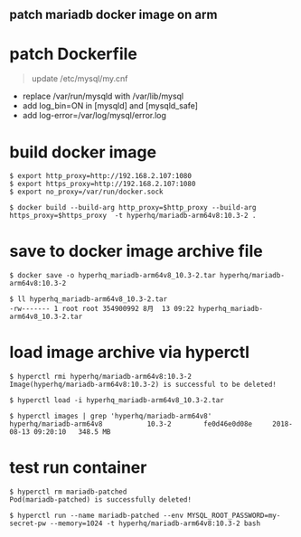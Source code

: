 patch mariadb docker image on arm
---------------------------------

# patch Dockerfile

> update /etc/mysql/my.cnf

- replace /var/run/mysqld with /var/lib/mysql
- add log_bin=ON in [mysqld] and [mysqld_safe]
- add log-error=/var/log/mysql/error.log

# build docker image
```
$ export http_proxy=http://192.168.2.107:1080
$ export https_proxy=http://192.168.2.107:1080
$ export no_proxy=/var/run/docker.sock

$ docker build --build-arg http_proxy=$http_proxy --build-arg https_proxy=$https_proxy  -t hyperhq/mariadb-arm64v8:10.3-2 .
```

# save to docker image archive file
```
$ docker save -o hyperhq_mariadb-arm64v8_10.3-2.tar hyperhq/mariadb-arm64v8:10.3-2

$ ll hyperhq_mariadb-arm64v8_10.3-2.tar
-rw------- 1 root root 354900992 8月  13 09:22 hyperhq_mariadb-arm64v8_10.3-2.tar
```

# load image archive via hyperctl
```
$ hyperctl rmi hyperhq/mariadb-arm64v8:10.3-2
Image(hyperhq/mariadb-arm64v8:10.3-2) is successful to be deleted!

$ hyperctl load -i hyperhq_mariadb-arm64v8_10.3-2.tar

$ hyperctl images | grep 'hyperhq/mariadb-arm64v8'
hyperhq/mariadb-arm64v8           10.3-2        fe0d46e0d08e     2018-08-13 09:20:10   348.5 MB
```

# test run container
```
$ hyperctl rm mariadb-patched
Pod(mariadb-patched) is successfully deleted!

$ hyperctl run --name mariadb-patched --env MYSQL_ROOT_PASSWORD=my-secret-pw --memory=1024 -t hyperhq/mariadb-arm64v8:10.3-2 bash
```